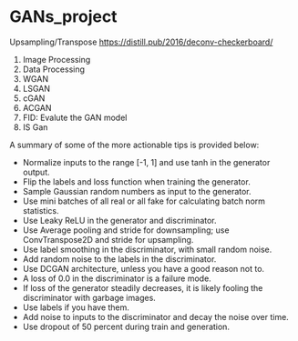 # GANs_project
Upsampling/Transpose
https://distill.pub/2016/deconv-checkerboard/

1. Image Processing
2. Data Processing
3. WGAN
4. LSGAN
5. cGAN
6. ACGAN
7. FID: Evalute the GAN model
8. IS Gan

A summary of some of the more actionable tips is provided below:

- Normalize inputs to the range [-1, 1] and use tanh in the generator output.
- Flip the labels and loss function when training the generator.
- Sample Gaussian random numbers as input to the generator.
- Use mini batches of all real or all fake for calculating batch norm statistics.
- Use Leaky ReLU in the generator and discriminator.
- Use Average pooling and stride for downsampling; use ConvTranspose2D and stride for upsampling.
- Use label smoothing in the discriminator, with small random noise.
- Add random noise to the labels in the discriminator.
- Use DCGAN architecture, unless you have a good reason not to.
- A loss of 0.0 in the discriminator is a failure mode.
- If loss of the generator steadily decreases, it is likely fooling the discriminator with garbage images.
- Use labels if you have them.
- Add noise to inputs to the discriminator and decay the noise over time.
- Use dropout of 50 percent during train and generation.
